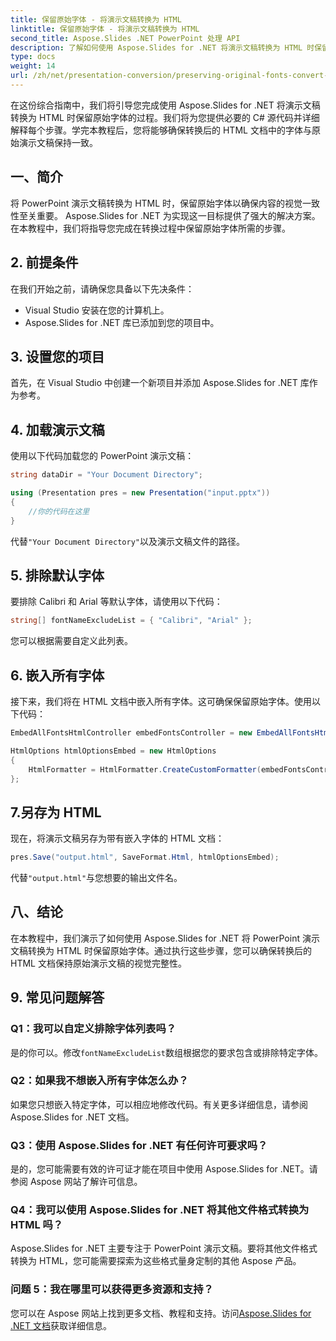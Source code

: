 ```yaml
---
title: 保留原始字体 - 将演示文稿转换为 HTML
linktitle: 保留原始字体 - 将演示文稿转换为 HTML
second_title: Aspose.Slides .NET PowerPoint 处理 API
description: 了解如何使用 Aspose.Slides for .NET 将演示文稿转换为 HTML 时保留原始字体。轻松确保字体一致性和视觉冲击力。
type: docs
weight: 14
url: /zh/net/presentation-conversion/preserving-original-fonts-convert-presentation-to-html/
---
```


在这份综合指南中，我们将引导您完成使用 Aspose.Slides for .NET 将演示文稿转换为 HTML 时保留原始字体的过程。我们将为您提供必要的 C# 源代码并详细解释每个步骤。学完本教程后，您将能够确保转换后的 HTML 文档中的字体与原始演示文稿保持一致。

## 一、简介

将 PowerPoint 演示文稿转换为 HTML 时，保留原始字体以确保内容的视觉一致性至关重要。 Aspose.Slides for .NET 为实现这一目标提供了强大的解决方案。在本教程中，我们将指导您完成在转换过程中保留原始字体所需的步骤。

## 2. 前提条件

在我们开始之前，请确保您具备以下先决条件：

- Visual Studio 安装在您的计算机上。
- Aspose.Slides for .NET 库已添加到您的项目中。

## 3. 设置您的项目

首先，在 Visual Studio 中创建一个新项目并添加 Aspose.Slides for .NET 库作为参考。

## 4. 加载演示文稿

使用以下代码加载您的 PowerPoint 演示文稿：

```csharp
string dataDir = "Your Document Directory";

using (Presentation pres = new Presentation("input.pptx"))
{
    //你的代码在这里
}
```

代替`"Your Document Directory"`以及演示文稿文件的路径。

## 5. 排除默认字体

要排除 Calibri 和 Arial 等默认字体，请使用以下代码：

```csharp
string[] fontNameExcludeList = { "Calibri", "Arial" };
```

您可以根据需要自定义此列表。

## 6. 嵌入所有字体

接下来，我们将在 HTML 文档中嵌入所有字体。这可确保保留原始字体。使用以下代码：

```csharp
EmbedAllFontsHtmlController embedFontsController = new EmbedAllFontsHtmlController(fontNameExcludeList);

HtmlOptions htmlOptionsEmbed = new HtmlOptions
{
    HtmlFormatter = HtmlFormatter.CreateCustomFormatter(embedFontsController)
};
```

## 7.另存为 HTML

现在，将演示文稿另存为带有嵌入字体的 HTML 文档：

```csharp
pres.Save("output.html", SaveFormat.Html, htmlOptionsEmbed);
```

代替`"output.html"`与您想要的输出文件名。

## 八、结论

在本教程中，我们演示了如何使用 Aspose.Slides for .NET 将 PowerPoint 演示文稿转换为 HTML 时保留原始字体。通过执行这些步骤，您可以确保转换后的 HTML 文档保持原始演示文稿的视觉完整性。

## 9. 常见问题解答

### Q1：我可以自定义排除字体列表吗？

是的你可以。修改`fontNameExcludeList`数组根据您的要求包含或排除特定字体。

### Q2：如果我不想嵌入所有字体怎么办？

如果您只想嵌入特定字体，可以相应地修改代码。有关更多详细信息，请参阅 Aspose.Slides for .NET 文档。

### Q3：使用 Aspose.Slides for .NET 有任何许可要求吗？

是的，您可能需要有效的许可证才能在项目中使用 Aspose.Slides for .NET。请参阅 Aspose 网站了解许可信息。

### Q4：我可以使用 Aspose.Slides for .NET 将其他文件格式转换为 HTML 吗？

Aspose.Slides for .NET 主要专注于 PowerPoint 演示文稿。要将其他文件格式转换为 HTML，您可能需要探索为这些格式量身定制的其他 Aspose 产品。

### 问题 5：我在哪里可以获得更多资源和支持？

您可以在 Aspose 网站上找到更多文档、教程和支持。访问[Aspose.Slides for .NET 文档](https://reference.aspose.com/slides/net/)获取详细信息。
